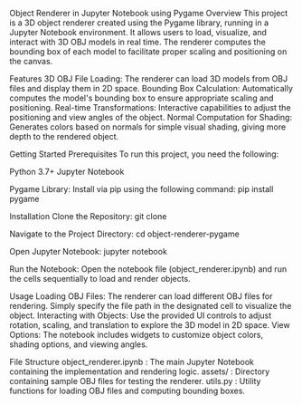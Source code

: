 Object Renderer in Jupyter Notebook using Pygame
Overview
This project is a 3D object renderer created using the Pygame library, running in a Jupyter Notebook environment. It allows users to load, visualize, and interact with 3D OBJ models in real time. 
The renderer computes the bounding box of each model to facilitate proper scaling and positioning on the canvas.

Features
3D OBJ File Loading: The renderer can load 3D models from OBJ files and display them in 2D space.
Bounding Box Calculation: Automatically computes the model's bounding box to ensure appropriate scaling and positioning.
Real-time Transformations: Interactive capabilities to adjust the positioning and view angles of the object.
Normal Computation for Shading: Generates colors based on normals for simple visual shading, giving more depth to the rendered object.

Getting Started
Prerequisites
To run this project, you need the following:

Python 3.7+
Jupyter Notebook

Pygame Library: Install via pip using the following command:
pip install pygame

Installation
Clone the Repository:
git clone <repository-url>

Navigate to the Project Directory:
cd object-renderer-pygame

Open Jupyter Notebook:
jupyter notebook

Run the Notebook:
Open the notebook file (object_renderer.ipynb) and run the cells sequentially to load and render objects.

Usage
Loading OBJ Files: The renderer can load different OBJ files for rendering. Simply specify the file path in the designated cell to visualize the object.
Interacting with Objects: Use the provided UI controls to adjust rotation, scaling, and translation to explore the 3D model in 2D space.
View Options: The notebook includes widgets to customize object colors, shading options, and viewing angles.

File Structure
object_renderer.ipynb : The main Jupyter Notebook containing the implementation and rendering logic.
assets/ : Directory containing sample OBJ files for testing the renderer.
utils.py : Utility functions for loading OBJ files and computing bounding boxes.
